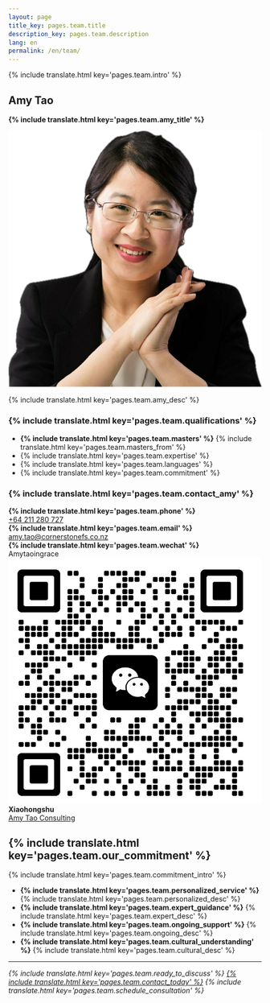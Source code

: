 ```yaml
---
layout: page
title_key: pages.team.title
description_key: pages.team.description
lang: en
permalink: /en/team/
---
```


{% include translate.html key='pages.team.intro' %}

## Amy Tao
**{% include translate.html key='pages.team.amy_title' %}**

<div class="flex flex-col md:flex-row items-start gap-6 mb-8">
  <img src="/assets/img/amytao.png" alt="Amy Tao - Principal Insurance Advisor" class="w-48 h-48 rounded-lg object-cover" loading="lazy" />
  <div class="flex-1">
    <p class="text-lg text-gray-700 mb-6">
      {% include translate.html key='pages.team.amy_desc' %}
    </p>
  </div>
</div>

### {% include translate.html key='pages.team.qualifications' %}
- **{% include translate.html key='pages.team.masters' %}** {% include translate.html key='pages.team.masters_from' %}
- {% include translate.html key='pages.team.expertise' %}
- {% include translate.html key='pages.team.languages' %}
- {% include translate.html key='pages.team.commitment' %}

### {% include translate.html key='pages.team.contact_amy' %}
<div class="grid grid-cols-1 md:grid-cols-2 lg:grid-cols-4 gap-6 mt-4 mb-8">
  <div class="bg-white p-6 rounded-lg border border-gray-200 shadow-sm text-center hover:shadow-md transition-shadow">
    <div class="flex items-center justify-center gap-2 mb-3">
      <i class="ph-phone text-primary-600 text-2xl"></i>
      <strong class="text-gray-800">{% include translate.html key='pages.team.phone' %}</strong>
    </div>
    <a href="tel:+64211280727" class="text-primary-600 hover:text-primary-700 font-medium">+64 211 280 727</a>
  </div>
  <div class="bg-white p-6 rounded-lg border border-gray-200 shadow-sm text-center hover:shadow-md transition-shadow">
    <div class="flex items-center justify-center gap-2 mb-3">
      <i class="ph-envelope text-primary-600 text-2xl"></i>
      <strong class="text-gray-800">{% include translate.html key='pages.team.email' %}</strong>
    </div>
    <a href="mailto:amy.tao@cornerstonefs.co.nz" class="text-primary-600 hover:text-primary-700 font-medium break-all">amy.tao@cornerstonefs.co.nz</a>
  </div>
  <div class="bg-white p-6 rounded-lg border border-gray-200 shadow-sm text-center hover:shadow-md transition-shadow">
    <div class="flex items-center justify-center gap-2 mb-1">
      <i class="fab fa-weixin text-green-600 text-2xl"></i>
      <strong class="text-gray-800">{% include translate.html key='pages.team.wechat' %}</strong>
    </div>
    <div class="flex items-center justify-center gap-2">
      <span class="text-gray-700 font-medium">Amytaoingrace</span>
      <a href="/en/wechat_qr.jpg" class="wechat-qr-trigger inline-block hover:opacity-80 transition-opacity" title="Click to view WeChat QR Code">
        <img src="/en/wechat_qr_small.jpg" alt="WeChat QR Code" class="w-6 h-6 rounded border border-gray-300" loading="lazy" />
      </a>
    </div>
  </div>
  <div class="bg-white p-6 rounded-lg border border-gray-200 shadow-sm text-center hover:shadow-md transition-shadow">
    <div class="flex items-center justify-center gap-2 mb-3">
      <i class="fas fa-book text-red-600 text-2xl"></i>
      <strong class="text-gray-800">Xiaohongshu</strong>
    </div>
    <a href="https://www.xiaohongshu.com/user/profile/5b174220e8ac2b64b56665b7?xsec_token=ABUIxCKlzaQbv-IauUE1AcTvDSEvcn-cn2gRHxATX3vgg%3D&xsec_source=pc_search" target="_blank" rel="noopener noreferrer" class="text-primary-600 hover:text-primary-700 font-medium">Amy Tao Consulting</a>
  </div>
</div>

## {% include translate.html key='pages.team.our_commitment' %}

{% include translate.html key='pages.team.commitment_intro' %}
- **{% include translate.html key='pages.team.personalized_service' %}** {% include translate.html key='pages.team.personalized_desc' %}
- **{% include translate.html key='pages.team.expert_guidance' %}** {% include translate.html key='pages.team.expert_desc' %}
- **{% include translate.html key='pages.team.ongoing_support' %}** {% include translate.html key='pages.team.ongoing_desc' %}
- **{% include translate.html key='pages.team.cultural_understanding' %}** {% include translate.html key='pages.team.cultural_desc' %}

---

*{% include translate.html key='pages.team.ready_to_discuss' %} [{% include translate.html key='pages.team.contact_today' %}](/en/contact-us) {% include translate.html key='pages.team.schedule_consultation' %}*
